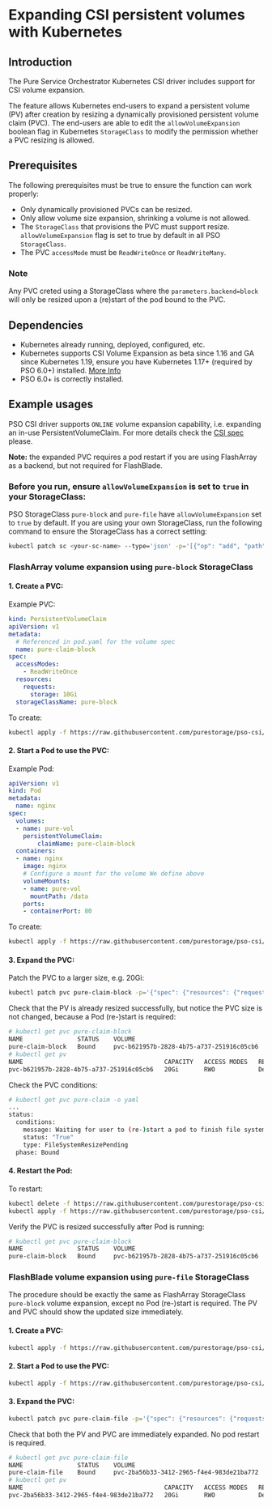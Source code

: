 # Expanding CSI persistent volumes with Kubernetes

## Introduction

The Pure Service Orchestrator Kubernetes CSI driver includes support for CSI volume expansion. 

The feature allows Kubernetes end-users to expand a persistent volume (PV) after creation by resizing a dynamically provisioned persistent volume claim (PVC).
The end-users are able to edit the `allowVolumeExpansion` boolean flag in Kubernetes `StorageClass` to modify the permission whether a PVC resizing is allowed. 

## Prerequisites

The following prerequisites must be true to ensure the function can work properly:

* Only dynamically provisioned PVCs can be resized.
* Only allow volume size expansion, shrinking a volume is not allowed.
* The `StorageClass` that provisions the PVC must support resize. `allowVolumeExpansion` flag is set to true by default in all PSO `StorageClass`.
* The PVC `accessMode` must be `ReadWriteOnce` or `ReadWriteMany`.

### Note

Any PVC creted using a StorageClass where the `parameters.backend=block` will only be resized upon a (re)start of the pod bound to the PVC. 

## Dependencies

* Kubernetes already running, deployed, configured, etc.
* Kubernetes supports CSI Volume Expansion as beta since 1.16 and GA since Kubernetes 1.19,
  ensure you have Kubernetes 1.17+ (required by PSO  6.0+) installed.
  [More Info](https://kubernetes-csi.github.io/docs/volume-expansion.html)
* PSO 6.0+ is correctly installed.

## Example usages

PSO CSI driver supports `ONLINE` volume expansion capability, i.e. expanding an in-use PersistentVolumeClaim.
For more details check the [CSI spec](https://github.com/container-storage-interface/spec/blob/master/spec.md) please. 

**Note:** the expanded PVC requires a pod restart if you are using FlashArray as a backend, but not required for FlashBlade.

### Before you run, ensure `allowVolumeExpansion` is set to `true` in your StorageClass:

PSO StorageClass `pure-block` and `pure-file` have `allowVolumeExpansion` set to `true` by default.
If you are using your own StorageClass, run the following command to ensure the StorageClass has a correct setting:

```bash
kubectl patch sc <your-sc-name> --type='json' -p='[{"op": "add", "path": "/allowVolumeExpansion", "value": true }]'
```

### FlashArray volume expansion using `pure-block` StorageClass

#### 1. Create a PVC:

Example PVC:

```yaml
kind: PersistentVolumeClaim
apiVersion: v1
metadata:
  # Referenced in pod.yaml for the volume spec
  name: pure-claim-block
spec:
  accessModes:
    - ReadWriteOnce
  resources:
    requests:
      storage: 10Gi
  storageClassName: pure-block
```

To create:

```bash
kubectl apply -f https://raw.githubusercontent.com/purestorage/pso-csi/master/docs/examples/volexpansion/pvc-block.yaml
```

#### 2. Start a Pod to use the PVC:

Example Pod:

```yaml
apiVersion: v1
kind: Pod
metadata:
  name: nginx
spec:
  volumes:
  - name: pure-vol
    persistentVolumeClaim:
        claimName: pure-claim-block
  containers:
  - name: nginx
    image: nginx
    # Configure a mount for the volume We define above
    volumeMounts:
    - name: pure-vol
      mountPath: /data
    ports:
    - containerPort: 80
```

To create:

```bash
kubectl apply -f https://raw.githubusercontent.com/purestorage/pso-csi/master/docs/examples/volexpansion/pod-block.yaml
```

#### 3. Expand the PVC:

Patch the PVC to a larger size, e.g. 20Gi:

```bash
kubectl patch pvc pure-claim-block -p='{"spec": {"resources": {"requests": {"storage": "20Gi"}}}}'
```

Check that the PV is already resized successfully, but notice the PVC size is not changed, because a Pod (re-)start is required:

```bash
# kubectl get pvc pure-claim-block
NAME               STATUS    VOLUME                                     CAPACITY   ACCESS MODES   STORAGECLASS   AGE
pure-claim-block   Bound     pvc-b621957b-2828-4b75-a737-251916c05cb6   10Gi       RWO            pure-block     56s
# kubectl get pv
NAME                                       CAPACITY   ACCESS MODES   RECLAIM POLICY   STATUS    CLAIM                      STORAGECLASS   REASON    AGE
pvc-b621957b-2828-4b75-a737-251916c05cb6   20Gi       RWO            Delete           Bound     default/pure-claim-block   pure-block               68s

```
Check the PVC conditions:

```bash
# kubectl get pvc pure-claim -o yaml
...
status:
  conditions:
    message: Waiting for user to (re-)start a pod to finish file system resize of volume on node.
    status: "True"
    type: FileSystemResizePending
  phase: Bound
```

#### 4. Restart the Pod:

To restart:

```bash
kubectl delete -f https://raw.githubusercontent.com/purestorage/pso-csi/master/docs/examples/volexpansion/pod-block.yaml
kubectl apply -f https://raw.githubusercontent.com/purestorage/pso-csi/master/docs/examples/volexpansion/pod-block.yaml
```

Verify the PVC is resized successfully after Pod is running:

```bash
# kubectl get pvc pure-claim-block
NAME               STATUS    VOLUME                                     CAPACITY   ACCESS MODES   STORAGECLASS   AGE
pure-claim-block   Bound     pvc-b621957b-2828-4b75-a737-251916c05cb6   20Gi       RWO            pure-block     2m46s
```

### FlashBlade volume expansion using `pure-file` StorageClass

The procedure should be exactly the same as FlashArray StorageClass `pure-block` volume expansion, except no Pod (re-)start is required.
The PV and PVC should show the updated size immediately.

#### 1. Create a PVC:

```bash
kubectl apply -f https://raw.githubusercontent.com/purestorage/pso-csi/master/docs/examples/volexpansion/pvc-file.yaml
```

#### 2. Start a Pod to use the PVC:

```bash
kubectl apply -f https://raw.githubusercontent.com/purestorage/pso-csi/master/docs/examples/volexpansion/pod-file.yaml
```

#### 3. Expand the PVC:

```bash
kubectl patch pvc pure-claim-file -p='{"spec": {"resources": {"requests": {"storage": "20Gi"}}}}'
```

Check that both the PV and PVC are immediately expanded. No pod restart is required.

```bash
# kubectl get pvc pure-claim-file
NAME               STATUS    VOLUME                                     CAPACITY   ACCESS MODES   STORAGECLASS   AGE
pure-claim-file    Bound     pvc-2ba56b33-3412-2965-f4e4-983de21ba772   20Gi       RWO            pure-file      25s
# kubectl get pv
NAME                                       CAPACITY   ACCESS MODES   RECLAIM POLICY   STATUS    CLAIM                      STORAGECLASS   REASON    AGE
pvc-2ba56b33-3412-2965-f4e4-983de21ba772   20Gi       RWO            Delete           Bound     default/pure-claim-file    pure-file                27s
```
